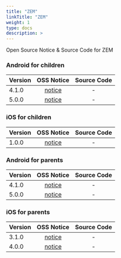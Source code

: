 ```yaml
---
title: "ZEM"
linkTitle: "ZEM"
weight: 1
type: docs
description: >
---
```


Open Source Notice & Source Code for ZEM

### Android for children

| Version | OSS Notice | Source Code |
|---|:---:|:---:|
| 4.1.0 | [notice](https://opensource.sktelecom.com/compliance_artifacts/zem_children/android/4.1.0/ZEM_C_android_4.1.0_OSS_Notice.html)  | - |
| 5.0.0 | [notice](https://opensource.sktelecom.com/compliance_artifacts/zem_children/android/5.0.0/Zem_child_android_5.0.0_OSS_Notice_2nd.html)  | - |

### iOS for children

| Version | OSS Notice | Source Code |
|---|:---:|:---:|
| 1.0.0 | [notice](https://opensource.sktelecom.com/compliance_artifacts/zem_children/ios/1.0.0/Zem_child_iOS_1.0.0_OSS_Notice.html)  | - |

### Android for parents

| Version | OSS Notice | Source Code |
|---|:---:|:---:|
| 4.1.0 | [notice](https://opensource.sktelecom.com/compliance_artifacts/zem_parents/android/4.1.0/ZEM_P_android_4.1.0_OSS_Notice.html)  | - |
| 5.0.0 | [notice](https://opensource.sktelecom.com/compliance_artifacts/zem_parents/android/5.0.0/Zem_parent_android_5.0.0_OSS_Notice.html)  | - |

### iOS for parents

| Version | OSS Notice | Source Code |
|---|:---:|:---:|
| 3.1.0 | [notice](https://opensource.sktelecom.com/compliance_artifacts/zem_parents/ios/3.1.0/ZEM_P_iOS_3.1.0_OSS_Notice.html)  | - |
| 4.0.0 | [notice](https://opensource.sktelecom.com/compliance_artifacts/zem_parents/ios/4.0.0/Zem_parent_iOS_4.0.0_OSS_Notice.html)  | - |